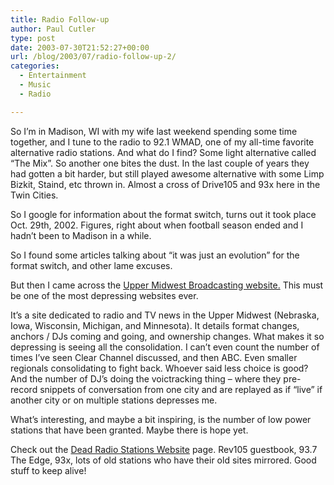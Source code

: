 ```yaml
---
title: Radio Follow-up
author: Paul Cutler
type: post
date: 2003-07-30T21:52:27+00:00
url: /blog/2003/07/radio-follow-up-2/
categories:
  - Entertainment
  - Music
  - Radio

---
```

So I&#8217;m in Madison, WI with my wife last weekend spending some time together, and I tune to the radio to 92.1 WMAD, one of my all-time favorite alternative radio stations. And what do I find? Some light alternative called &#8220;The Mix&#8221;. So another one bites the dust. In the last couple of years they had gotten a bit harder, but still played awesome alternative with some Limp Bizkit, Staind, etc thrown in. Almost a cross of Drive105 and 93x here in the Twin Cities.

So I google for information about the format switch, turns out it took place Oct. 29th, 2002. Figures, right about when football season ended and I hadn&#8217;t been to Madison in a while.

So I found some articles talking about &#8220;it was just an evolution&#8221; for the format switch, and other lame excuses.

But then I came across the [Upper Midwest Broadcasting website.][1] This must be one of the most depressing websites ever.

It&#8217;s a site dedicated to radio and TV news in the Upper Midwest (Nebraska, Iowa, Wisconsin, Michigan, and Minnesota). It details format changes, anchors / DJs coming and going, and ownership changes. What makes it so depressing is seeing all the consolidation. I can&#8217;t even count the number of times I&#8217;ve seen Clear Channel discussed, and then ABC. Even smaller regionals consolidating to fight back. Whoever said less choice is good? And the number of DJ&#8217;s doing the voictracking thing &#8211; where they pre-record snippets of conversation from one city and are replayed as if &#8220;live&#8221; if another city or on multiple stations depresses me.

What&#8217;s interesting, and maybe a bit inspiring, is the number of low power stations that have been granted. Maybe there is hope yet.
  

  
Check out the [Dead Radio Stations Website][2] page. Rev105 guestbook, 93.7 The Edge, 93x, lots of old stations who have their old sites mirrored. Good stuff to keep alive!

 [1]: http://www.northpine.com/broadcast/index.html
 [2]: http://members.tripod.com/~mwbp/